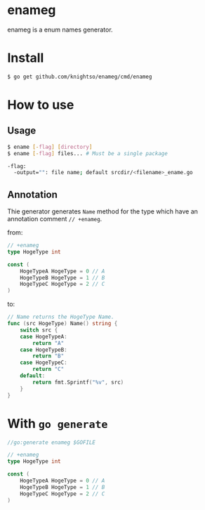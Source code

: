 enameg
======

enameg is a enum names generator.

# Install

```sh
$ go get github.com/knightso/enameg/cmd/enameg
```

# How to use

## Usage

```sh
$ ename [-flag] [directory]
$ ename [-flag] files... # Must be a single package

-flag:
  -output="": file name; default srcdir/<filename>_ename.go
```

## Annotation

Thie generator generates `Name` method for the type which have an annotation comment `// +enameg`.

from:

```go
// +enameg
type HogeType int

const (
	HogeTypeA HogeType = 0 // A
	HogeTypeB HogeType = 1 // B
	HogeTypeC HogeType = 2 // C
)
```

to:

```go
// Name returns the HogeType Name.
func (src HogeType) Name() string {
	switch src {
	case HogeTypeA:
		return "A"
	case HogeTypeB:
		return "B"
	case HogeTypeC:
		return "C"
	default:
		return fmt.Sprintf("%v", src)
	}
}
```

# With `go generate`

```go
//go:generate enameg $GOFILE

// +enameg
type HogeType int

const (
	HogeTypeA HogeType = 0 // A
	HogeTypeB HogeType = 1 // B
	HogeTypeC HogeType = 2 // C
)
```

